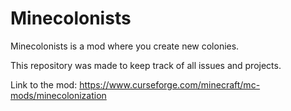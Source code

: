 # Minecolonists
Minecolonists is a mod where you create new colonies.

This repository was made to keep track of all issues and projects.

Link to the mod: https://www.curseforge.com/minecraft/mc-mods/minecolonization
